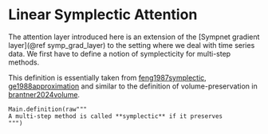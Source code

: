 # Linear Symplectic Attention 

The attention layer introduced here is an extension of the [Sympnet gradient layer](@ref symp_grad_layer) to the setting where we deal with time series data. We first have to define a notion of symplecticity for multi-step methods. 

This definition is essentially taken from [feng1987symplectic, ge1988approximation](@cite) and similar to the definition of volume-preservation in [brantner2024volume](@cite). 

```@eval
Main.definition(raw"""
A multi-step method is called **symplectic** if it preserves 
""")
```